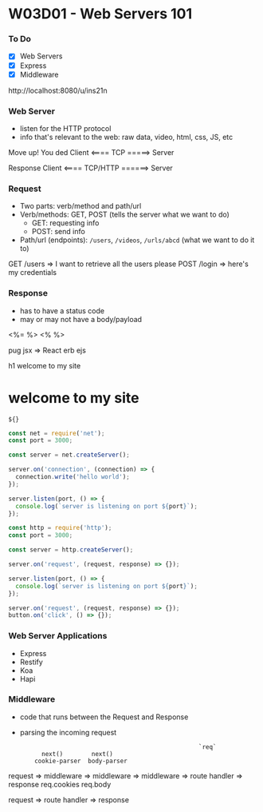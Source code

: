 # W03D01 - Web Servers 101

### To Do
- [x] Web Servers
- [x] Express
- [x] Middleware

http://localhost:8080/u/ins21n

### Web Server
* listen for the HTTP protocol
* info that's relevant to the web: raw data, video, html, css, JS, etc


Move up!                You ded
Client <==== TCP =====> Server


Response
Client <==== TCP/HTTP ======> Server

### Request
* Two parts: verb/method and path/url
* Verb/methods: GET, POST (tells the server what we want to do)
  * GET: requesting info
  * POST: send info
* Path/url (endpoints): `/users`, `/videos`, `/urls/abcd` (what we want to do it to)

GET /users => I want to retrieve all the users please
POST /login => here's my credentials

### Response
* has to have a status code
* may or may not have a body/payload



<%= %>
<% %>

pug
jsx => React
erb
ejs

h1
  welcome to my site

<h1>welcome to my site</h1>

`${}`

```js
const net = require('net');
const port = 3000;

const server = net.createServer();

server.on('connection', (connection) => {
  connection.write('hello world');
});

server.listen(port, () => {
  console.log(`server is listening on port ${port}`);
});
```

```js
const http = require('http');
const port = 3000;

const server = http.createServer();

server.on('request', (request, response) => {});

server.listen(port, () => {
  console.log(`server is listening on port ${port}`);
});
```

```js
server.on('request', (request, response) => {});
button.on('click', () => {});
```


### Web Server Applications
* Express
* Restify
* Koa
* Hapi

### Middleware
* code that runs between the Request and Response
* parsing the incoming request

                                                        `req`
            next()        next()
          cookie-parser  body-parser
request => middleware => middleware => middleware => route handler => response
            req.cookies   req.body

request => route handler => response





